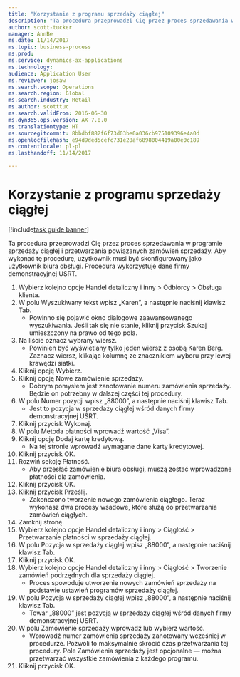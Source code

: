 ```yaml
--- 
title: "Korzystanie z programu sprzedaży ciągłej"
description: "Ta procedura przeprowadzi Cię przez proces sprzedawania w programie sprzedaży ciągłej i przetwarzania powiązanych zamówień sprzedaży."
author: scott-tucker
manager: AnnBe
ms.date: 11/14/2017
ms.topic: business-process
ms.prod: 
ms.service: dynamics-ax-applications
ms.technology: 
audience: Application User
ms.reviewer: josaw
ms.search.scope: Operations
ms.search.region: Global
ms.search.industry: Retail
ms.author: scotttuc
ms.search.validFrom: 2016-06-30
ms.dyn365.ops.version: AX 7.0.0
ms.translationtype: HT
ms.sourcegitcommit: 8bbdbf882f6f73d03be0a036cb975109396e4a0d
ms.openlocfilehash: e94d9ded5cefc731e28af6898004419a00e0c189
ms.contentlocale: pl-pl
ms.lasthandoff: 11/14/2017

---
```

# <a name="use-a-continuity-program"></a>Korzystanie z programu sprzedaży ciągłej

[!include[task guide banner](../includes/task-guide-banner.md)]

Ta procedura przeprowadzi Cię przez proces sprzedawania w programie sprzedaży ciągłej i przetwarzania powiązanych zamówień sprzedaży. Aby wykonać tę procedurę, użytkownik musi być skonfigurowany jako użytkownik biura obsługi. Procedura wykorzystuje dane firmy demonstracyjnej USRT.

1. Wybierz kolejno opcje Handel detaliczny i inny > Odbiorcy > Obsługa klienta.
2. W polu Wyszukiwany tekst wpisz „Karen”, a następnie naciśnij klawisz Tab.
    * Powinno się pojawić okno dialogowe zaawansowanego wyszukiwania. Jeśli tak się nie stanie, kliknij przycisk Szukaj umieszczony na prawo od tego pola.  
3. Na liście oznacz wybrany wiersz.
    * Powinien być wyświetlany tylko jeden wiersz z osobą Karen Berg. Zaznacz wiersz, klikając kolumnę ze znacznikiem wyboru przy lewej krawędzi siatki.  
4. Kliknij opcję Wybierz.
5. Kliknij opcję Nowe zamówienie sprzedaży.
    * Dobrym pomysłem jest zanotowanie numeru zamówienia sprzedaży. Będzie on potrzebny w dalszej części tej procedury.  
6. W polu Numer pozycji wpisz „88000”, a następnie naciśnij klawisz Tab.
    * Jest to pozycja w sprzedaży ciągłej wśród danych firmy demonstracyjnej USRT.  
7. Kliknij przycisk Wykonaj.
8. W polu Metoda płatności wprowadź wartość „Visa”.
9. Kliknij opcję Dodaj kartę kredytową.
    * Na tej stronie wprowadź wymagane dane karty kredytowej.  
10. Kliknij przycisk OK.
11. Rozwiń sekcję Płatność.
    * Aby przesłać zamówienie biura obsługi, muszą zostać wprowadzone płatności dla zamówienia.  
12. Kliknij przycisk OK.
13. Kliknij przycisk Prześlij.
    * Zakończono tworzenie nowego zamówienia ciągłego. Teraz wykonasz dwa procesy wsadowe, które służą do przetwarzania zamówień ciągłych.  
14. Zamknij stronę.
15. Wybierz kolejno opcje Handel detaliczny i inny > Ciągłość > Przetwarzanie płatności w sprzedaży ciągłej.
16. W polu Pozycja w sprzedaży ciągłej wpisz „88000”, a następnie naciśnij klawisz Tab.
17. Kliknij przycisk OK.
18. Wybierz kolejno opcje Handel detaliczny i inny > Ciągłość > Tworzenie zamówień podrzędnych dla sprzedaży ciągłej.
    * Proces spowoduje utworzenie nowych zamówień sprzedaży na podstawie ustawień programów sprzedaży ciągłej.  
19. W polu Pozycja w sprzedaży ciągłej wpisz „88000”, a następnie naciśnij klawisz Tab.
    * Towar „88000” jest pozycją w sprzedaży ciągłej wśród danych firmy demonstracyjnej USRT.  
20. W polu Zamówienie sprzedaży wprowadź lub wybierz wartość.
    * Wprowadź numer zamówienia sprzedaży zanotowany wcześniej w procedurze. Pozwoli to maksymalnie skrócić czas przetwarzania tej procedury. Pole Zamówienia sprzedaży jest opcjonalne — można przetwarzać wszystkie zamówienia z każdego programu.  
21. Kliknij przycisk OK.


